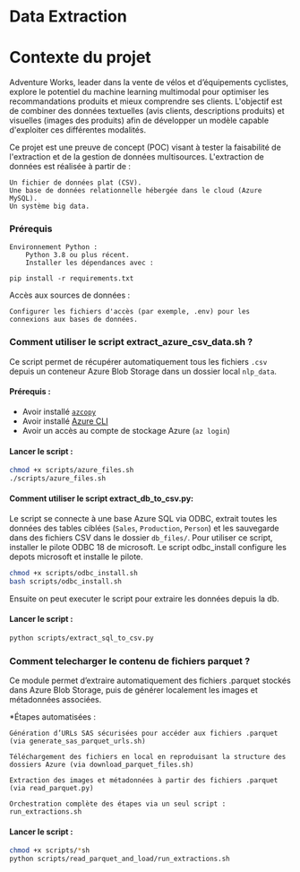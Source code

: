 # Data Extraction 

# Contexte du projet

Adventure Works, leader dans la vente de vélos et d’équipements cyclistes, explore le potentiel du machine learning multimodal pour optimiser les recommandations produits et mieux comprendre ses clients. L'objectif est de combiner des données textuelles (avis clients, descriptions produits) et visuelles (images des produits) afin de développer un modèle capable d'exploiter ces différentes modalités.

Ce projet est une preuve de concept (POC) visant à tester la faisabilité de l'extraction et de la gestion de données multisources. 
L'extraction de données est réalisée à partir de :

    Un fichier de données plat (CSV).
    Une base de données relationnelle hébergée dans le cloud (Azure MySQL).
    Un système big data.

### Prérequis

    Environnement Python :
        Python 3.8 ou plus récent.
        Installer les dépendances avec :

    pip install -r requirements.txt

Accès aux sources de données :

    Configurer les fichiers d'accès (par exemple, .env) pour les connexions aux bases de données.

### Comment utiliser le script extract_azure_csv_data.sh ? 

Ce script permet de récupérer automatiquement tous les fichiers `.csv` depuis un conteneur Azure Blob Storage dans un dossier local `nlp_data`.

#### Prérequis :
- Avoir installé [`azcopy`](https://learn.microsoft.com/fr-fr/azure/storage/common/storage-use-azcopy-v10)
- Avoir installé [Azure CLI](https://learn.microsoft.com/fr-fr/cli/azure/install-azure-cli)
- Avoir un accès au compte de stockage Azure (`az login`)

#### Lancer le script :
```bash
chmod +x scripts/azure_files.sh
./scripts/azure_files.sh
``` 

#### Comment utiliser le script extract_db_to_csv.py:
Le script se connecte à une base Azure SQL via ODBC, extrait toutes les données des tables ciblées (`Sales`, `Production`, `Person`) et les sauvegarde dans des fichiers CSV dans le dossier `db_files/`.
Pour utiliser ce script, installer le pilote ODBC 18 de microsoft. Le script odbc_install configure les depots microsoft et installe le pilote.

```bash
chmod +x scripts/odbc_install.sh
bash scripts/odbc_install.sh
```
Ensuite on peut executer le script pour extraire les données depuis la db. 

#### Lancer le script :
```bash
python scripts/extract_sql_to_csv.py
```

### Comment telecharger le contenu de fichiers parquet ? 
Ce module permet d’extraire automatiquement des fichiers .parquet stockés dans Azure Blob Storage, puis de générer localement les images et métadonnées associées.

*Étapes automatisées :

    Génération d’URLs SAS sécurisées pour accéder aux fichiers .parquet (via generate_sas_parquet_urls.sh)

    Téléchargement des fichiers en local en reproduisant la structure des dossiers Azure (via download_parquet_files.sh)

    Extraction des images et métadonnées à partir des fichiers .parquet (via read_parquet.py)

    Orchestration complète des étapes via un seul script : run_extractions.sh

#### Lancer le script :
```bash
chmod +x scripts/*sh
python scripts/read_parquet_and_load/run_extractions.sh
```